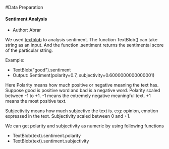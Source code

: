 #Data Preparation

#### Sentiment Analysis
- Author: Abrar

We used [textblob](https://textblob.readthedocs.io/en/dev/) to analysis sentiment.
The function TextBlob() can take string as an input. And the function .sentiment returns the sentimental score of the particular string.

Example:
- TextBlob("good").sentiment
- Output: Sentiment(polarity=0.7, subjectivity=0.6000000000000001)

Here Polarity means how much positive or negative meaning the text has. Suppose good is positive word and bad is a negative word. Polarity scaled between -1 to +1. -1 means the extremely negative meaningful text. +1 means the most positive text.

Subjectivity means how much subjective the text is. e:g: opinion, emotion expressed in the text. Subjectivity scaled between 0 and +1.

We can get polarity and subjectivity as numeric by using following functions
- TextBlob(text).sentiment.polarity
- TextBlob(text).sentiment.subjectivity

